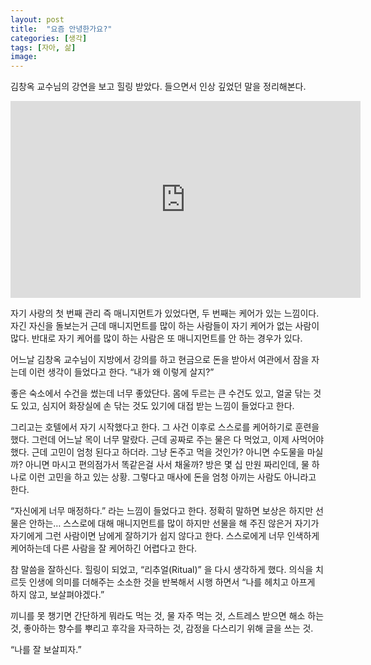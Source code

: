 ```yaml
---
layout: post
title:  "요즘 안녕한가요?"
categories: [생각]
tags: [자아, 삶]
image: 
---
```


김창옥 교수님의 강연을 보고 힐링 받았다. 들으면서 인상 깊었던 말을 정리해본다.


<iframe width="560" height="315" src="https://www.youtube.com/embed/dVka97CiE3g?si=9MnwJoPoyRH5BPgb" title="YouTube video player" frameborder="0" allow="accelerometer; autoplay; clipboard-write; encrypted-media; gyroscope; picture-in-picture; web-share" referrerpolicy="strict-origin-when-cross-origin" allowfullscreen></iframe>


자기 사랑의 첫 번째 관리 즉 매니지먼트가 있었다면, 두 번째는 케어가 있는 느낌이다. 자긴 자신을 돌보는거 근데 매니지먼트를 많이 하는 사람들이 자기 케어가 없는 사람이 많다. 반대로 자기 케어를 많이 하는 사람은 또 매니지먼트를 안 하는 경우가 있다.

어느날 김창옥 교수님이 지방에서 강의를 하고 현금으로 돈을 받아서 여관에서 잠을 자는데 이런 생각이 들었다고 한다. “내가 왜 이렇게 살지?”

좋은 숙소에서 수건을 썼는데 너무 좋았단다. 몸에 두르는 큰 수건도 있고, 얼굴 닦는 것도 있고, 심지어 화장실에 손 닦는 것도 있기에 대접 받는 느낌이 들었다고 한다.

그리고는 호텔에서 자기 시작했다고 한다. 그 사건 이후로 스스로를 케어하기로 훈련을 했다. 그런데 어느날 목이 너무 말랐다. 근데 공짜로 주는 물은 다 먹었고, 이제 사먹어야 했다. 근데 고민이 엄청 된다고 하더라. 그냥 돈주고 먹을 것인가? 아니면 수도물을 마실까? 아니면 마시고 편의점가서 똑같은걸 사서 채울까? 방은 몇 십 만원 짜리인데, 물 하나로 이런 고민을 하고 있는 상황. 그렇다고 매사에 돈을 엄청 아끼는 사람도 아니라고 한다. 

“자신에게 너무 매정하다.” 라는 느낌이 들었다고 한다. 정확히 말하면 보상은 하지만 선물은 안하는… 스스로에 대해 매니지먼트를 많이 하지만 선물을 해 주진 않은거 자기가 자기에게 그런 사람이면 남에게 잘하기가 쉽지 않다고 한다. 스스로에게 너무 인색하게 케어하는데 다른 사람을 잘 케어하긴 어렵다고 한다.

참 말씀을 잘하신다. 힐링이 되었고, “리추얼(Ritual)” 을 다시 생각하게 했다. 의식을 치르듯 인생에 의미를 더해주는 소소한 것을 반복해서 시행 하면서 “나를 헤치고 아프게 하지 않고, 보살펴야겠다.”

끼니를 못 챙기면 간단하게 뭐라도 먹는 것, 물 자주 먹는 것, 스트레스 받으면 해소 하는 것, 좋아하는 향수를 뿌리고 후각을 자극하는 것, 감정을 다스리기 위해 글을 쓰는 것.

“나를 잘 보살피자.”
